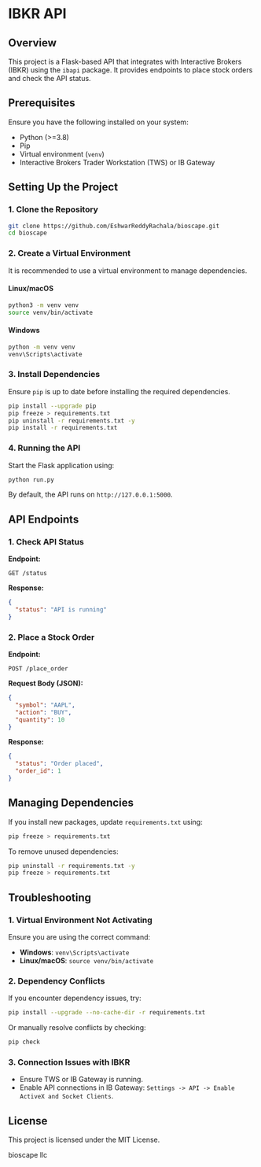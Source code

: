 # IBKR API

## Overview

This project is a Flask-based API that integrates with Interactive Brokers (IBKR) using the `ibapi` package. It provides endpoints to place stock orders and check the API status.

## Prerequisites

Ensure you have the following installed on your system:

- Python (>=3.8)
- Pip
- Virtual environment (`venv`)
- Interactive Brokers Trader Workstation (TWS) or IB Gateway

## Setting Up the Project

### 1. Clone the Repository

```sh
git clone https://github.com/EshwarReddyRachala/bioscape.git
cd bioscape
```

### 2. Create a Virtual Environment

It is recommended to use a virtual environment to manage dependencies.

#### **Linux/macOS**

```sh
python3 -m venv venv
source venv/bin/activate
```

#### **Windows**

```sh
python -m venv venv
venv\Scripts\activate
```

### 3. Install Dependencies

Ensure `pip` is up to date before installing the required dependencies.

```sh
pip install --upgrade pip
pip freeze > requirements.txt
pip uninstall -r requirements.txt -y
pip install -r requirements.txt
```

### 4. Running the API

Start the Flask application using:

```sh
python run.py
```

By default, the API runs on `http://127.0.0.1:5000`.

## API Endpoints

### 1. Check API Status

**Endpoint:**

```http
GET /status
```

**Response:**

```json
{
  "status": "API is running"
}
```

### 2. Place a Stock Order

**Endpoint:**

```http
POST /place_order
```

**Request Body (JSON):**

```json
{
  "symbol": "AAPL",
  "action": "BUY",
  "quantity": 10
}
```

**Response:**

```json
{
  "status": "Order placed",
  "order_id": 1
}
```

## Managing Dependencies

If you install new packages, update `requirements.txt` using:

```sh
pip freeze > requirements.txt
```

To remove unused dependencies:

```sh
pip uninstall -r requirements.txt -y
pip freeze > requirements.txt
```

## Troubleshooting

### 1. Virtual Environment Not Activating

Ensure you are using the correct command:

- **Windows**: `venv\Scripts\activate`
- **Linux/macOS**: `source venv/bin/activate`

### 2. Dependency Conflicts

If you encounter dependency issues, try:

```sh
pip install --upgrade --no-cache-dir -r requirements.txt
```

Or manually resolve conflicts by checking:

```sh
pip check
```

### 3. Connection Issues with IBKR

- Ensure TWS or IB Gateway is running.
- Enable API connections in IB Gateway: `Settings -> API -> Enable ActiveX and Socket Clients`.

## License

This project is licensed under the MIT License.

bioscape llc

